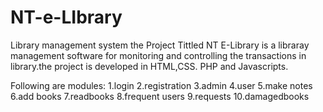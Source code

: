 # NT-e-LIbrary
Library management system
the Project Tittled NT E-Library is a libraray management software for monitoring and controlling the transactions in library.the project is developed in HTML,CSS. PHP and Javascripts.

Following are modules:
1.login
2.registration
3.admin
4.user
5.make notes
6.add books
7.readbooks
8.frequent users
9.requests
10.damagedbooks
